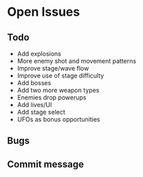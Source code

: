 # Open Issues

## Todo

- Add explosions
- More enemy shot and movement patterns
- Improve stage/wave flow
- Improve use of stage difficulty
- Add bosses
- Add two more weapon types
- Enemies drop powerups
- Add lives/UI
- Add stage select
- UFOs as bonus opportunities

## Bugs

## Commit message
